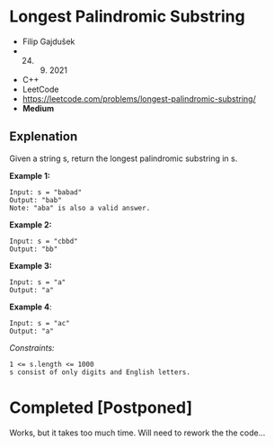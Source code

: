 # Longest Palindromic Substring
- Filip Gajdušek
- 24. 9. 2021
- C++
- LeetCode
- https://leetcode.com/problems/longest-palindromic-substring/
- **Medium**

## Explenation
Given a string s, return the longest palindromic substring in s.

**Example 1:**

	Input: s = "babad"
	Output: "bab"
	Note: "aba" is also a valid answer.

**Example 2:**

	Input: s = "cbbd"
	Output: "bb"

**Example 3:**

	Input: s = "a"
	Output: "a"

**Example 4**:

	Input: s = "ac"
	Output: "a"

 

*Constraints:*

    1 <= s.length <= 1000
    s consist of only digits and English letters.

# Completed [Postponed]
Works, but it takes too much time. Will need to rework the the code...

